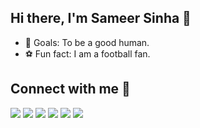 ## Hi there, I'm Sameer Sinha 👋

- 🥅 Goals: To be a good human.
- ⚽ Fun fact: I am a football fan.

## Connect with me :ghost:
<p>
<a href="https://www.linkedin.com/in/sameer-sinha-4b3a40174" target="_blank" style="text-decoration: none;">
  <img src="https://img.shields.io/badge/linkedin%20-%230077B5.svg?&style=for-the-badge&logo=linkedin&logoColor=white" />
</a>

<a href="https://sameer-sinha.vercel.app" target="_blank" style="text-decoration: none;">
  <img src="https://img.shields.io/badge/Portfolio-A020F0?style=for-the-badge&logo=About.me&logoColor=white" />
</a>

<a href="https://leetcode.com/sameer882000" target="_blank" style="text-decoration: none;">
  <img src = "https://img.shields.io/badge/-LeetCode-FFA116?style=for-the-badge&logo=LeetCode&logoColor=black" />
</a>

<a href="https://auth.geeksforgeeks.org/user/sameer882000" target="_blank" style="text-decoration: none;">
  <img src="https://img.shields.io/badge/GeeksforGeeks-298D46?style=for-the-badge&logo=geeksforgeeks&logoColor=white" />
</a> 

<a href="https://instagram.com/mai_hoon_sameer" target="_blank" style="text-decoration: none;">
  <img src="https://img.shields.io/badge/instagram%20-%23E4405F.svg?&style=for-the-badge&logo=Instagram&logoColor=white" />
</a>

<a href="https://x.com/mai_hoon_sameer" target="_blank" style="text-decoration: none;">
 <img src="https://img.shields.io/badge/X-000000?style=for-the-badge&logo=x&logoColor=white" />
</a>

</p>



